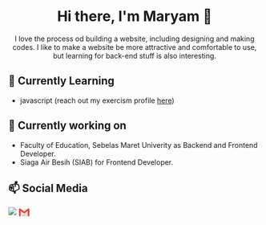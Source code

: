 <h1 align='center'>Hi there, I'm Maryam 👋</h1>
<p align='center'>I love the process od building a website, including designing and making codes. I like to make a website be more attractive and comfortable to use, but learning for back-end stuff is also interesting.</p>

## 🌱 Currently Learning
- javascript (reach out my exercism profile <a href="https://exercism.org/profiles/maryamfadhillah">here</a>)

## 👀 Currently working on 
- Faculty of Education, Sebelas Maret Univerity as Backend and Frontend Developer.
- Siaga Air Besih (SIAB) for Frontend Developer.

## 📫 Social Media
<a href='https://www.linkedin.com/in/maryam-fadhillah-7089291aa/'><img align='left' src='https://raw.githubusercontent.com/maryamfadhillah/social-media-icon/main/images/linkedin.svg' width='21px'/></a>
<a href='maryam@student.uns.ac.id'><img align='left' src='https://raw.githubusercontent.com/maryamfadhillah/social-media-icon/main/images/gmail.png' width='21px'/></a>


<!---
maryamfadhillah/maryamfadhillah is a ✨ special ✨ repository because its `README.md` (this file) appears on your GitHub profile.
You can click the Preview link to take a look at your changes.
--->
